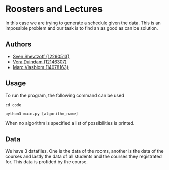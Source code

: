 
# Roosters and Lectures

In this case we are trying to generate a schedule given the data. This is an impossible problem and our task is to find an as good as can be solution.

## Authors

- [Sven Shevtzoff (12290513)](https://github.com/SvenShevtzoff) 
- [Vera Duindam (12146307)](https://github.com/veraduindam) 
- [Marc Vlasblom (14078163)](https://github.com/marcBook-air)  



## Usage
To run the program, the following command can be used

    cd code

    python3 main.py [algorithm_name]

When no algorithm is specified a list of possibilities is printed.


## Data

We have 3 datafiles. One is the data of the rooms, another is the data of the courses and lastly the data of all students and the courses they registrated for.
This data is profided by the course.


